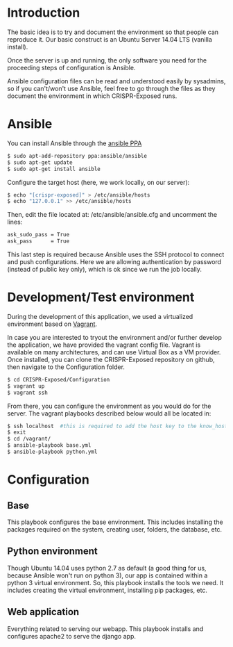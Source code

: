 # Introduction

The basic idea is to try and document the environment so that people
can reproduce it. Our basic construct is an Ubuntu Server 14.04 LTS
(vanilla install).

Once the server is up and running, the only software you need for the
proceeding steps of configuration is Ansible.

Ansible configuration files can be read and understood easily by
sysadmins, so if you can't/won't use Ansible, feel free to go through
the files as they document the environment in which CRISPR-Exposed
runs.

# Ansible

You can install Ansible through the [ansible PPA](https://launchpad.net/~ansible/+archive/ubuntu/ansible)

```bash
$ sudo apt-add-repository ppa:ansible/ansible
$ sudo apt-get update
$ sudo apt-get install ansible
```

Configure the target host (here, we work locally, on our server):

```bash
$ echo "[crispr-exposed]" > /etc/ansible/hosts
$ echo "127.0.0.1" >> /etc/ansible/hosts
```

Then, edit the file located at: /etc/ansible/ansible.cfg and uncomment
the lines:

```bash
ask_sudo_pass = True
ask_pass      = True

```

This last step is required because Ansible uses the SSH protocol to
connect and push configurations. Here we are allowing authentication
by password (instead of public key only), which is ok since we run the
job locally.

# Development/Test environment

During the development of this application, we used a virtualized
environment based on [Vagrant](https://www.vagrantup.com/downloads.html).

In case you are interested to tryout the environment and/or further
develop the application, we have provided the vagrant config
file. Vagrant is available on many architectures, and can use Virtual
Box as a VM provider. Once installed, you can clone the CRISPR-Exposed
repository on github, then navigate to the Configuration folder.

```bash
$ cd CRISPR-Exposed/Configuration
$ vagrant up
$ vagrant ssh
```

From there, you can configure the environment as you would do for the
server. The vagrant playbooks described below would all be located in:

```bash
$ ssh localhost  #this is required to add the host key to the know_hosts
$ exit
$ cd /vagrant/
$ ansible-playbook base.yml
$ ansible-playbook python.yml
```

# Configuration

## Base

This playbook configures the base environment. This includes
installing the packages required on the system, creating user, folders,
the database, etc.

## Python environment

Though Ubuntu 14.04 uses python 2.7 as default (a good thing for us,
because Ansible won't run on python 3), our app is contained within a
python 3 virtual environment. So, this playbook installs the tools we
need. It includes creating the virtual environment, installing pip
packages, etc.

## Web application

Everything related to serving our webapp. This playbook installs and
configures apache2 to serve the django app.